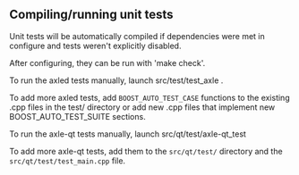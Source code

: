 Compiling/running unit tests
------------------------------------

Unit tests will be automatically compiled if dependencies were met in configure
and tests weren't explicitly disabled.

After configuring, they can be run with 'make check'.

To run the axled tests manually, launch src/test/test_axle .

To add more axled tests, add `BOOST_AUTO_TEST_CASE` functions to the existing
.cpp files in the test/ directory or add new .cpp files that
implement new BOOST_AUTO_TEST_SUITE sections.

To run the axle-qt tests manually, launch src/qt/test/axle-qt_test

To add more axle-qt tests, add them to the `src/qt/test/` directory and
the `src/qt/test/test_main.cpp` file.
